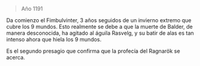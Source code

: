 > Año 1191

Da comienzo el Fimbulvinter, 3 años seguidos de un invierno extremo que cubre los 9 mundos. Esto realmente se debe a que la muerte de Balder, de manera desconocida, ha agitado al águila Rasvelg, y su batir de alas es tan intenso ahora que hiela los 9 mundos.

Es el segundo presagio que confirma que la profecía del Ragnarök se acerca.